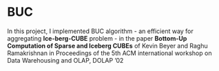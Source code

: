 BUC
===
In this project, I implemented BUC algorithm - an efficient way for aggregating **Ice-berg-CUBE** problem - in the paper **Bottom-Up Computation of Sparse and Iceberg CUBEs** of Kevin Beyer and Raghu Ramakrishnan in Proceedings of the 5th ACM international workshop on Data Warehousing and OLAP, DOLAP ’02
